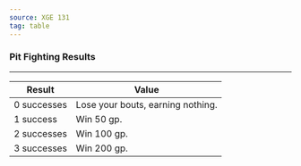 ```yaml
---
source: XGE 131
tag: table
---
```


### Pit Fighting Results
---
|Result|Value|
|-------|---------|
|0 successes|Lose your bouts, earning nothing.|
|1 success|Win 50 gp.|
|2 successes|Win 100 gp.|
|3 successes|Win 200 gp.|
